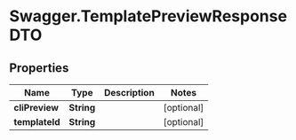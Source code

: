 # Swagger.TemplatePreviewResponseDTO

## Properties
Name | Type | Description | Notes
------------ | ------------- | ------------- | -------------
**cliPreview** | **String** |  | [optional] 
**templateId** | **String** |  | [optional] 


